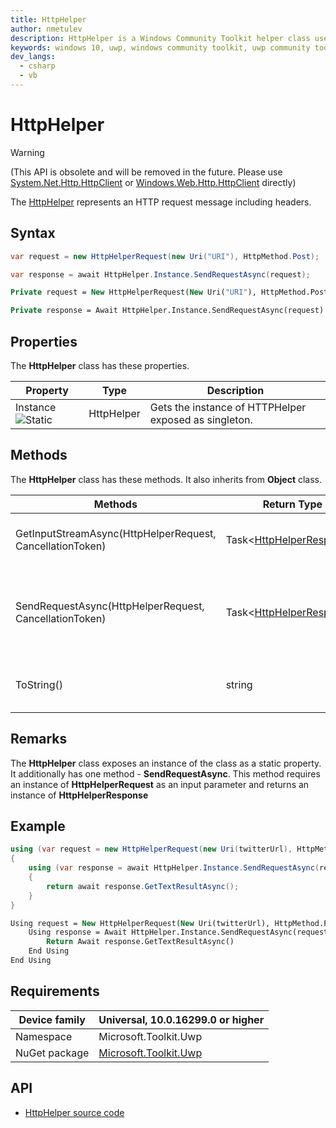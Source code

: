 ```yaml
---
title: HttpHelper
author: nmetulev
description: HttpHelper is a Windows Community Toolkit helper class used to assist in common http and networking scenarios.
keywords: windows 10, uwp, windows community toolkit, uwp community toolkit, uwp toolkit, HttpHelper
dev_langs:
  - csharp
  - vb
---
```


# HttpHelper

> [!WARNING]
> (This API is obsolete and will be removed in the future. Please use [System.Net.Http.HttpClient](/dotnet/api/system.net.http.httpclient) or [Windows.Web.Http.HttpClient](/uwp/api/Windows.Web.Http.HttpClient) directly)

The [HttpHelper](/dotnet/api/microsoft.toolkit.uwp.httphelper) represents an HTTP request message including headers.

## Syntax

```csharp
var request = new HttpHelperRequest(new Uri("URI"), HttpMethod.Post);

var response = await HttpHelper.Instance.SendRequestAsync(request);
```
```vb
Private request = New HttpHelperRequest(New Uri("URI"), HttpMethod.Post)

Private response = Await HttpHelper.Instance.SendRequestAsync(request)
```

## Properties

The **HttpHelper** class has these properties.

| Property | Type | Description |
| -------- | ----------- | ----------- |
| Instance ![Static](https://i-msdn.sec.s-msft.com/dynimg/IC64394.jpeg) | HttpHelper | Gets the instance of HTTPHelper exposed as singleton. |

## Methods

The **HttpHelper** class has these methods. It also inherits from **Object** class.

| Methods | Return Type | Description |
| -- | -- | -- |
| GetInputStreamAsync(HttpHelperRequest, CancellationToken) | Task<[HttpHelperResponse](HttpHelperResponse.md)> | Process Http Request using instance of HttpClient |
| SendRequestAsync(HttpHelperRequest, CancellationToken) | Task<[HttpHelperResponse](HttpHelperResponse.md)> | Takes an instance of HttpHelperRequest as a parameter and passes it to server. It turns server response as HttpHelperResponse |
| ToString() | string | Returns a string that represents the current HttpHelper object |

## Remarks

The **HttpHelper** class exposes an instance of the class as a static property.
It additionally has one method - **SendRequestAsync**. This method requires an instance of **HttpHelperRequest** as an input parameter and returns an instance of **HttpHelperResponse**

## Example

```csharp
using (var request = new HttpHelperRequest(new Uri(twitterUrl), HttpMethod.Post))
{
    using (var response = await HttpHelper.Instance.SendRequestAsync(request))
    {
        return await response.GetTextResultAsync();
    }
}
```
```vb
Using request = New HttpHelperRequest(New Uri(twitterUrl), HttpMethod.Post)
    Using response = Await HttpHelper.Instance.SendRequestAsync(request)
        Return Await response.GetTextResultAsync()
    End Using
End Using
```

## Requirements

| Device family | Universal, 10.0.16299.0 or higher |
| --- | --- |
| Namespace | Microsoft.Toolkit.Uwp |
| NuGet package | [Microsoft.Toolkit.Uwp](https://www.nuget.org/packages/Microsoft.Toolkit.Uwp/) |

## API

* [HttpHelper source code](https://github.com/Microsoft/WindowsCommunityToolkit//blob/master/Microsoft.Toolkit.Uwp/Helpers/HttpHelper/HttpHelper.cs)